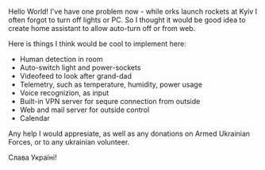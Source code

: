 Hello World!
I've have one problem now - while orks launch rockets at Kyiv I often forgot to turn off lights or PC.
So I thought it would be good idea to create home assistant to allow auto-turn off or from web.

Here is things I think would be cool to implement here:
 + Human detection in room
 + Auto-switch light and power-sockets
 + Videofeed to look after grand-dad
 + Telemetry, such as temperature, humidity, power usage
 + Voice recognizion, as input
 + Built-in VPN server for sequre connection from outside
 + Web and mail server for outside control
 + Calendar

Any help I would appresiate, as well as any donations on Armed Ukrainian Forces, or to any ukrainian volunteer.

Слава Україні!

